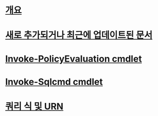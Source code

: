 

# [개요](database-engine-powershell-reference.md)  


# [새로 추가되거나 최근에 업데이트된 문서](new-updated-powershell.md)


# [Invoke-PolicyEvaluation cmdlet](invoke-policyevaluation-cmdlet.md)  


# [Invoke-Sqlcmd cmdlet](invoke-sqlcmd-cmdlet.md)  


# [쿼리 식 및 URN](query-expressions-and-uniform-resource-names.md)  
